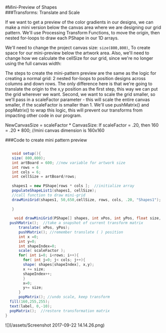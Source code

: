 #Mini-Preview of Shapes  
###Transforms: Translate and Scale

If we want to get a preview of the color gradients in our designs, we can make a mini version below the canvas area where we are designing our grid pattern.  We'll use Processing Transform Functions, to move the origin, then nested for-loops to draw each PShape in our 1D arrays.  

We'll need to change the project canvas size: `size(800,800)`, To create space for our mini-preview below the artwork area.  Also, we'll need to change how we calculate the cellSize for our grid, since we're no longer using the full canvas width:

The steps to create the mini-pattern preview are the same as the logic for creating a normal grid: 2 nested for-loops to position designs across columns and down rows.  The only difference here is that we're going to translate the origin to the x,y position as the first step, this way we can put the grid wherever we want.  Second, we want to scale the grid smaller, so we'll pass in a scaleFactor parameter - this will scale the entire canvas smaller, if the scaleFactor is smaller than 1. We'll use pushMatrix() and popMatrix() to wrap this logic, this will prevent our transforms from impacting other code in our program.

NewCanvasSize = scaleFactor * CanvasSize:
If scaleFactor = .20, then
160 = .20 * 800;  //mini canvas dimension is 160x160

###Code to create mini pattern preview

 

```java

   void setup(){
   size( 800,800);
   int artBoard = 600; //new variable for artwork size
   int rows = 6
   int cols = 6;
   int cellSize = artBoard/rows;
   
   shapes1 = new PShape[rows * cols ];  //initialize array
   populateShapeList1(shapes1, cellSize);
   //call function to draw mini-grid
   drawMiniGrid(shapes1, 50,650,cellSize, rows, cols, .20, "Shapes1");
 
   }
    
    void drawMiniGrid(PShape[] shapes, int xPos, int yPos, float size, int rows, int cols, float scaleFactor, String label){
  pushMatrix();  //take a snapshot of current transform matrix
      translate( xPos, yPos);
      pushMatrix(); //remember translate ( ) position
      int x =0;
      int y=0;
      int shapeIndex=0;
      scale( scaleFactor );
      for( int i=0; i<rows; i++){
        for( int j=0; j< cols; j++){
        shape( shapes[shapeIndex], x,y);
        x += size;
        shapeIndex++;
        }
        x=0;
        y+= size;
      }
      popMatrix(); //undo scale, keep transform
  fill(160,255,255);
  text(label, 0,-10);   
  popMatrix();  //restore transformation matrix 
}


```

![](/assets/Screenshot 2017-09-22 14.14.26.png)